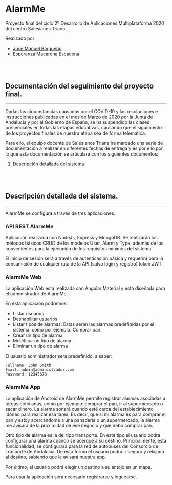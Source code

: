 # AlarmMe
Proyecto final del ciclo 2º Desarrollo de Aplicaciones Multiplataforma 2020 del centro Salesianos Triana.

Realizado por:

* [Jose Manuel Bargueño](https://github.com/JMBargueno)
* [Esperanza Macarena Escacena](https://github.com/EsperanzaMacarena)
<br/><br/>
<br/><br/>


## Documentación del seguimiento del proyecto final.
---
Dadas las circunstancias causadas por el COVID-19 y las resoluciones e instrucciones publicadas en el mes de Marzo de 2020 por la Junta de Andalucía y por el Gobierno de España, se ha suspendido las clases presenciales en todas las etapas educativas, causando que el siguimiento de los proyectos finales de nuestra etapa sea de forma telemática.

Para ello, el equipo docente de Salesianos Triana ha marcado una serie de documentación a realizar en diferentes fechas de entrega y es por ello por lo que esta documentación se articulará con los siguientes documentos:


1. [Descripción detallada del sistema](#DDS)
<br/><br/>
<br/><br/>


## Descripción detallada del sistema.<a name="DDS"></a>
---
AlarmMe se configura a través de tres aplicaciones:

### API REST AlarmMe
Aplicación realizada con NodeJs, Express y MongoDB. Se realizarán los métodos básicos CRUD de los modelos User, Alarm y Type, además de los convenientes para la ejecución de los requisitos mínimos del sistema.

El inicio de sesión será a través de autenticación básica y requerirá para la consumición de cualquier ruta de la API (salvo login y registro) token JWT.

### AlarmMe Web
La aplicación Web está realizada con Angular Material y está diseñada para el administrador de AlarmMe.

En esta aplicación podremos:

* Listar usuarios
* Deshabilitar usuarios
* Listar tipos de alarmas: Estas serán las alarmas predefinidas por el sistema, como por ejemplo: Comprar pan.
* Crear un tipo de alarma
* Modificar un tipo de alarma
* Eliminar un tipo de alarma

El usuario administrador será predefinido, a saber:

    Fullname: John Smith
    Email: admin@administrador.com
    Password: 12345678

### AlarmMe App
La aplicación de Android de AlarmMe permite registrar alarmas asociadas a tareas cotidianas, como por ejemplo: comprar el pan, ir al supermercado o sacar dinero. La alarma sonará cuando esté cerca del establecimiento idóneo para realizar esa tarea. Es decir, que si mi alarma es para comprar el pan y estoy acercándome a una panadería o un supermercado, la alarma me avisará de la proximidad de ese negocio y que debo comprar pan.

Otro tipo de alarma es la del tipo transporte. En este tipo el usuario podrá configurar una alarma cuando se acerque a su destino. Principalmente, esta funcionalidad, se configurará para la red de autobuses del Consorcio de Trasporte de Andalucía. De está forma el usuario podrá ir seguro y relajado al destino, sabiendo que le avisará nuestra app.

Por último, el usuario podrá elegir un destino a su antojo en un mapa.

Para usar la aplicación será necesario registrarse y loguearse.




